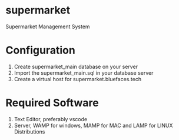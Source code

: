 # supermarket
Supermarket Management System
# Configuration
1. Create supermarket_main database on your server
2. Import the supermarket_main.sql in your database server
3. Create a virtual host for supermarket.bluefaces.tech
# Required Software
1. Text Editor, preferably vscode
2. Server, WAMP for windows, MAMP for MAC and LAMP for LINUX Distributions
